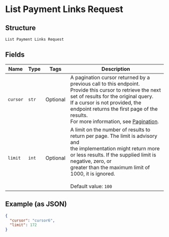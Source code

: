 
# List Payment Links Request

## Structure

`List Payment Links Request`

## Fields

| Name | Type | Tags | Description |
|  --- | --- | --- | --- |
| `cursor` | `str` | Optional | A pagination cursor returned by a previous call to this endpoint.<br>Provide this cursor to retrieve the next set of results for the original query.<br>If a cursor is not provided, the endpoint returns the first page of the results.<br>For more  information, see [Pagination](https://developer.squareup.com/docs/basics/api101/pagination). |
| `limit` | `int` | Optional | A limit on the number of results to return per page. The limit is advisory and<br>the implementation might return more or less results. If the supplied limit is negative, zero, or<br>greater than the maximum limit of 1000, it is ignored.<br><br>Default value: `100` |

## Example (as JSON)

```json
{
  "cursor": "cursor6",
  "limit": 172
}
```

